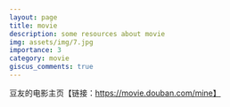```yaml
---
layout: page
title: movie
description: some resources about movie
img: assets/img/7.jpg
importance: 3
category: movie
giscus_comments: true
---
```

豆友的电影主页【链接：https://movie.douban.com/mine】
